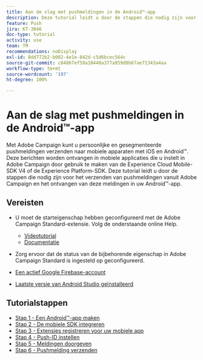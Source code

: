 ```yaml
---
title: Aan de slag met pushmeldingen in de Android™-app
description: Deze tutorial leidt u door de stappen die nodig zijn voor het verzenden van pushmeldingen vanuit Adobe Campaign en het ontvangen van deze meldingen in uw Android™-app.
feature: Push
jira: KT-3846
doc-type: tutorial
activity: use
team: TM
recommendations: noDisplay
exl-id: 8dd772b2-b082-4e1e-842d-c5d6bcec564c
source-git-commit: c84867ef59a10448a377a959d0b67ae71343a4aa
workflow-type: tm+mt
source-wordcount: '197'
ht-degree: 100%

---
```


# Aan de slag met pushmeldingen in de Android™-app

Met Adobe Campaign kunt u persoonlijke en gesegmenteerde pushmeldingen verzenden naar mobiele apparaten met iOS en Android™.
Deze berichten worden ontvangen in mobiele applicaties die u instelt in Adobe Campaign door gebruik te maken van de Experience Cloud Mobile-SDK V4 of de Experience Platform-SDK.
Deze tutorial leidt u door de stappen die nodig zijn voor het verzenden van pushmeldingen vanuit Adobe Campaign en het ontvangen van deze meldingen in uw Android™-app.

## Vereisten

* U moet de starteigenschap hebben geconfigureerd met de Adobe Campaign Standard-extensie. Volg de onderstaande online Help.
   * [Videotutorial](https://video.tv.adobe.com/v/26224?quality=12&learn=on)
   * [Documentatie](https://experienceleague.adobe.com/docs/campaign-standard-learn/tutorials/communication-channels/mobile/configure-mobile-apps-using-aep-sdk.html?lang=nl)

* Zorg ervoor dat de status van de bijbehorende eigenschap in Adobe Campaign Standard is ingesteld op geconfigureerd.
* [Een actief Google Firebase-account](https://firebase.google.com)
* [Laatste versie van Android Studio geïnstalleerd](https://developer.android.com/studio)

## Tutorialstappen

* [Stap 1 - Een Android™-app maken](/help/tutorial-push-notifications-android/create-android-app.md)
* [Stap 2 - De mobiele SDK integreren](/help/tutorial-push-notifications-android/integrating-with-mobile-sdk.md)
* [Stap 3 - Extensies registreren voor uw mobiele app](/help/tutorial-push-notifications-android/register-mobile-extensions.md)
* [Stap 4 - Push-ID instellen](/help/tutorial-push-notifications-android/set-push-identifier.md)
* [Stap 5 - Meldingen doorgeven](/help/tutorial-push-notifications-android/propagate-notification.md)
* [Stap 6 - Pushmelding verzenden](/help/tutorial-push-notifications-android/send-push-notification.md)
